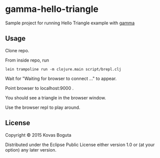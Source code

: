 # gamma-hello-triangle

Sample project for running Hello Triangle example with [gamma](https://github.com/kovasb/gamma)

## Usage

Clone repo.

From inside repo, run 

```
lein trampoline run -m clojure.main script/brepl.clj
```

Wait for "Waiting for browser to connect ..." to appear.

Point browser to localhost:9000 .

You should see a triangle in the browser window. 

Use the browser repl to play around. 

## License

Copyright © 2015 Kovas Boguta

Distributed under the Eclipse Public License either version 1.0 or (at
your option) any later version.
